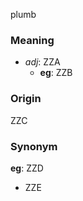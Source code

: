 plumb
### Meaning
+ _adj_: ZZA
    + __eg__: ZZB

### Origin

ZZC

### Synonym

__eg__: ZZD

+ ZZE



